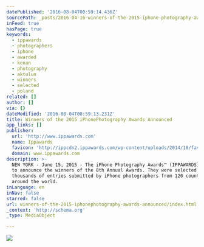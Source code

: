 ```yaml
---
datePublished: '2016-08-04T00:59:14.436Z'
sourcePath: _posts/2016-04-16-winners-of-the-2015-iphone-photography-awards-announced.md
inFeed: true
hasPage: true
keywords:
  - ippawards
  - photographers
  - iphone
  - awarded
  - kenan
  - photography
  - aktulun
  - winners
  - selected
  - poland
related: []
author: []
via: {}
dateModified: '2016-08-04T00:59:13.231Z'
title: Winners of the 2015 iPhonePhotography Awards Announced
app_links: []
publisher:
  url: 'http://www.ippawards.com'
  name: Ippawards
  favicon: 'http://ippcdn2.ippawards.com/wp-content/uploads/2014/10/favicon.ico'
  domain: www.ippawards.com
description: >-
  NEW YORK - June 15, 2015 - The iPhone Photography Awards™ (IPPAWARDS) is proud
  to announce the winners of the 8th Annual Awards. They were selected from
  thousands of entries submitted by iPhone photographers from 120 countries
  around the world.
inLanguage: en
inNav: false
starred: false
url: winners-of-the-2015-iphonephotography-awards-announced/index.html
_context: 'http://schema.org'
_type: MediaObject

---
```

![](https://the-grid-user-content.s3-us-west-2.amazonaws.com/0d838508-3929-4263-a52f-94a49e3887ac.jpg)